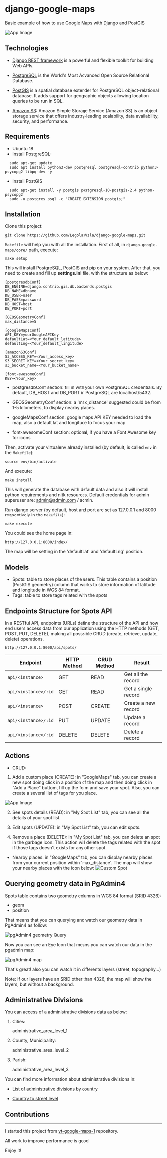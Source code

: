 # django-google-maps
Basic example of how to use Google Maps with Django and PostGIS 

![](https://raw.githubusercontent.com/LegolasVzla/django-google-maps/master/core/static/media/app_image.jpeg "App Image")

## Technologies
- [Django REST framework](https://www.django-rest-framework.org/) is a powerful and flexible toolkit for building Web APIs.

- [PostgreSQL](https://www.postgresql.org/) is the World's Most Advanced Open Source Relational Database.

- [PostGIS](http://postgis.net/) is a spatial database extender for PostgreSQL object-relational database. It adds support for geographic objects allowing location queries to be run in SQL.

- [Amazon S3](https://aws.amazon.com/s3/): Amazon Simple Storage Service (Amazon S3) is an object storage service that offers industry-leading scalability, data availability, security, and performance. 

## Requirements
- Ubuntu 18
- Install PostgreSQL:
```
  sudo apt-get update
  sudo apt install python3-dev postgresql postgresql-contrib python3-psycopg2 libpq-dev -y
```
- Install PostGIS
```
  sudo apt-get install -y postgis postgresql-10-postgis-2.4 python-psycopg2
  sudo -u postgres psql -c "CREATE EXTENSION postgis;"
```

## Installation

Clone this project:

	git clone https://github.com/LegolasVzla/django-google-maps.git

```Makefile``` will help you with all the installation. First of all, in ```django-google-maps/core/``` path, execute:

	make setup

This will install PostgreSQL, PostGIS and pip on your system. After that, you need to create and fill up **settings.ini** file, with the structure as below:

	[postgresdbConf]
	DB_ENGINE=django.contrib.gis.db.backends.postgis
	DB_NAME=dbname
	DB_USER=user
	DB_PASS=password
	DB_HOST=host
	DB_PORT=port

	[GEOSGeometryConf]
	max_distance=5

	[googleMapsConf]
 	API_KEY=yourGoogleAPIKey
	defaultLat=<Your_default_latitude>
 	defaultLng=<Your_default_lingitude>

	[amazonS3Conf]
	S3_ACCESS_KEY=<Your_access_key>
	S3_SECRET_KEY=<Your_secret_key>
	s3_bucket_name=<Your_bucket_name>

	[font-awesomeConf]
	KEY=<Your_key>

- postgresdbConf section: fill in with your own PostgreSQL credentials. By default, DB_HOST and DB_PORT in PostgreSQL are localhost/5432. 

- GEOSGeometryConf section: a 'max_distance' suggested could be from 1-5 kilometers, to display nearby places. 

- googleMapsConf section: google maps API KEY needed to load the map, also a default lat and longitude to focus your map

- font-awesomeConf section: optional, if you have a Font Awesome key for icons

Then, activate your virtualenv already installed (by default, is called ```env``` in the ```Makefile```):

	source env/bin/activate

And execute:

	make install

This will generate the database with default data and also it will install python requirements and nltk resources. Default credentials for admin superuser are: admin@admin.com / admin. 

Run django server (by default, host and port are set as 127.0.0.1 and 8000 respectively in the ```Makefile```):

	make execute

You could see the home page in:

	http://127.0.0.1:8000/index/

The map will be setting in the 'defaultLat' and 'defaultLng' position.

## Models

- Spots: table to store places of the users. This table contains a position (PostGIS geometry) column that works to store information of latitude and longitude in WGS 84 format.
- Tags: table to store tags related with the spots

## Endpoints Structure for Spots API
In a RESTful API, endpoints (URLs) define the structure of the API and how end users access data from our application using the HTTP methods (GET, POST, PUT, DELETE), making all posssible CRUD (create, retrieve, update, delete) operations.
	
	http://127.0.0.1:8000/api/spots/

Endpoint |HTTP Method | CRUD Method | Result
-- | -- |-- |--
`api/<instance>` | GET | READ | Get all the <instance> record
`api/<instance>/:id` | GET | READ | Get a single <instance> record
`api/<instance>`| POST | CREATE | Create a new <instance> record
`api/<instance>/:id` | PUT | UPDATE | Update a <instance> record
`api/<instance>/:id` | DELETE | DELETE | Delete a <instance> record

## Actions

- CRUD:

1. Add a custom place (CREATE): in "GoogleMaps" tab, you can create a new spot doing click in a position of the map and then doing click in "Add a Place" buttom, fill up the form and save your spot. Also, you can create a several list of tags for you place.

![](https://raw.githubusercontent.com/LegolasVzla/django-google-maps/master/core/static/media/app_image1.jpeg "App Image")

2. See spots details (READ): in "My Spot List" tab, you can see all the details of your spot list. 

3. Edit spots (UPDATE): in "My Spot List" tab, you can edit spots.

4. Remove a place (DELETE): in "My Spot List" tab, you can delete an spot in the garbage icon. This action will delete the tags related with the spot if those tags doesn't exists for any other spot.

- Nearby places: in "GoogleMaps" tab, you can display nearby places from your current position within 'max_distance'. The map will show your nearby places with the icon below:
![](https://raw.githubusercontent.com/LegolasVzla/django-google-maps/master/core/static/media/place_icon.png "Custom Spot")

## Querying geometry data in PgAdmin4

Spots table contains two geometry columns in WGS 84 format (SRID 4326):

- geom
- position

That means that you can querying and watch our geometry data in PgAdmin4 as follow:

![](https://raw.githubusercontent.com/LegolasVzla/django-google-maps/master/core/static/media/pgadmin_image1.jpeg "pgAdmin4 geometry Query")

Now you can see an Eye Icon that means you can watch our data in the pgadmin map:

![](https://raw.githubusercontent.com/LegolasVzla/django-google-maps/master/core/static/media/pgadmin_image2.jpeg "pgAdmin4 map")

That's great! also you can watch it in differents layers (street, topography...) 

Note: If our layers have an SRID other than 4326, the map will show the layers, but without a background.


## Administrative Divisions

You can access of a administrative divisions data as below:

1. Cities:

	administrative_area_level_1 

2. County, Municipality:

	administrative_area_level_2

3. Parish:

	administrative_area_level_3

You can find more information about administrative divisions in:

- [List of administrative divisions by country](https://en.wikipedia.org/wiki/List_of_administrative_divisions_by_country)

- [Country to street level](https://wiki.openstreetmap.org/wiki/Nominatim/Development_overview#Country_to_street_level)

## Contributions
------------------------

I started this project from [yt-google-maps-1](https://github.com/Klerith/yt-google-maps-1) repository.

All work to improve performance is good

Enjoy it!

